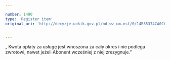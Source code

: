 ```yaml
---

number: 1490
type: 'Register item'
original_uri: 'http://decyzje.uokik.gov.pl/nd_wz_um.nsf/0/14B35374CA0C67BBC12574B2002BC477?OpenDocument'


---
```


„ Kwota opłaty za usługę jest wnoszona za cały okres i nie podlega zwrotowi, nawet jeżeli Abonent wcześniej z niej zrezygnuje.”
